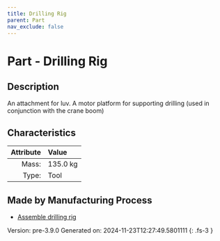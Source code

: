 ```yaml
---
title: Drilling Rig
parent: Part
nav_exclude: false
---
```

# Part - Drilling Rig

## Description
&#10;&#9;&#9;&#9;An attachment for luv. A motor platform for supporting drilling (used in conjunction with the crane boom)&#10;&#9;&#9;

## Characteristics

| Attribute      | Value |
|--------:|:------|
|Mass:|135.0 kg|
|Type:|Tool|

## Made by Manufacturing Process

- [Assemble drilling rig](../process/assemble-drilling-rig.html)



Version: pre-3.9.0 Generated on: 2024-11-23T12:27:49.5801111
{: .fs-3 }

